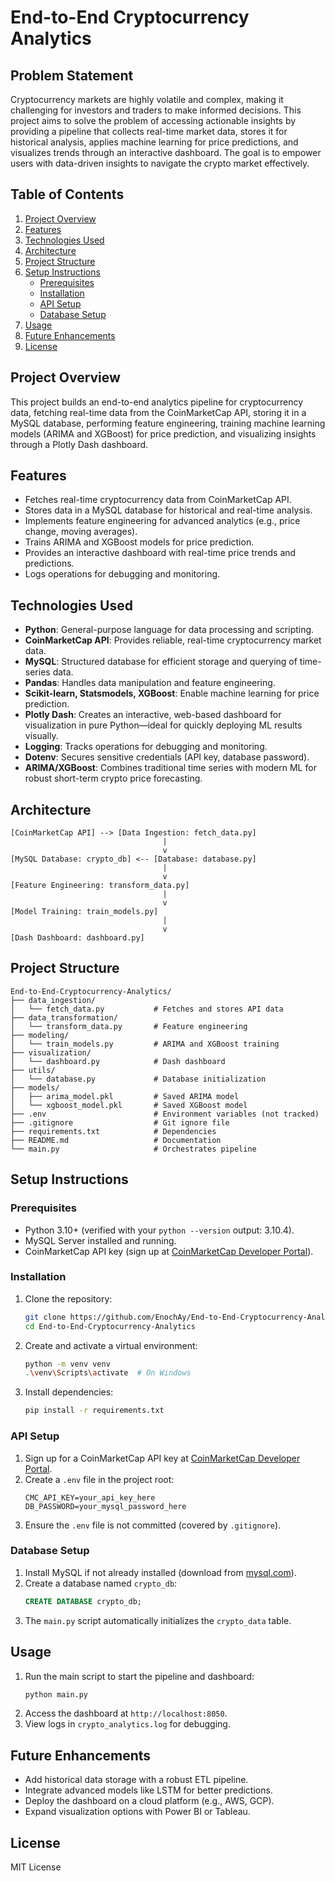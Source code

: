 # End-to-End Cryptocurrency Analytics

## Problem Statement
Cryptocurrency markets are highly volatile and complex, making it challenging for investors and traders to make informed decisions. This project aims to solve the problem of accessing actionable insights by providing a pipeline that collects real-time market data, stores it for historical analysis, applies machine learning for price predictions, and visualizes trends through an interactive dashboard. The goal is to empower users with data-driven insights to navigate the crypto market effectively.

## Table of Contents
1. [Project Overview](#project-overview)
2. [Features](#features)
3. [Technologies Used](#technologies-used)
4. [Architecture](#architecture)
5. [Project Structure](#project-structure)
6. [Setup Instructions](#setup-instructions)
    - [Prerequisites](#prerequisites)
    - [Installation](#installation)
    - [API Setup](#api-setup)
    - [Database Setup](#database-setup)
7. [Usage](#usage)
8. [Future Enhancements](#future-enhancements)
9. [License](#license)

## Project Overview
This project builds an end-to-end analytics pipeline for cryptocurrency data, fetching real-time data from the CoinMarketCap API, storing it in a MySQL database, performing feature engineering, training machine learning models (ARIMA and XGBoost) for price prediction, and visualizing insights through a Plotly Dash dashboard.

## Features
- Fetches real-time cryptocurrency data from CoinMarketCap API.
- Stores data in a MySQL database for historical and real-time analysis.
- Implements feature engineering for advanced analytics (e.g., price change, moving averages).
- Trains ARIMA and XGBoost models for price prediction.
- Provides an interactive dashboard with real-time price trends and predictions.
- Logs operations for debugging and monitoring.

## Technologies Used
- **Python**: General-purpose language for data processing and scripting.
- **CoinMarketCap API**: Provides reliable, real-time cryptocurrency market data.
- **MySQL**: Structured database for efficient storage and querying of time-series data.
- **Pandas**: Handles data manipulation and feature engineering.
- **Scikit-learn, Statsmodels, XGBoost**: Enable machine learning for price prediction.
- **Plotly Dash**: Creates an interactive, web-based dashboard for visualization in pure Python—ideal for quickly deploying ML results visually.
- **Logging**: Tracks operations for debugging and monitoring.
- **Dotenv**: Secures sensitive credentials (API key, database password).
- **ARIMA/XGBoost**: Combines traditional time series with modern ML for robust short-term crypto price forecasting.

## Architecture
```
[CoinMarketCap API] --> [Data Ingestion: fetch_data.py]
                                  |
                                  v
[MySQL Database: crypto_db] <-- [Database: database.py]
                                  |
                                  v
[Feature Engineering: transform_data.py]
                                  |
                                  v
[Model Training: train_models.py]
                                  |
                                  v
[Dash Dashboard: dashboard.py]
```

## Project Structure
```
End-to-End-Cryptocurrency-Analytics/
├── data_ingestion/
│   └── fetch_data.py           # Fetches and stores API data
├── data_transformation/
│   └── transform_data.py       # Feature engineering
├── modeling/
│   └── train_models.py         # ARIMA and XGBoost training
├── visualization/
│   └── dashboard.py            # Dash dashboard
├── utils/
│   └── database.py             # Database initialization
├── models/
│   ├── arima_model.pkl         # Saved ARIMA model
│   └── xgboost_model.pkl       # Saved XGBoost model
├── .env                        # Environment variables (not tracked)
├── .gitignore                  # Git ignore file
├── requirements.txt            # Dependencies
├── README.md                   # Documentation
└── main.py                     # Orchestrates pipeline
```

## Setup Instructions

### Prerequisites
- Python 3.10+ (verified with your `python --version` output: 3.10.4).
- MySQL Server installed and running.
- CoinMarketCap API key (sign up at [CoinMarketCap Developer Portal](https://coinmarketcap.com/api/)).

### Installation
1. Clone the repository:
   ```bash
   git clone https://github.com/EnochAy/End-to-End-Cryptocurrency-Analytics.git
   cd End-to-End-Cryptocurrency-Analytics
   ```
2. Create and activate a virtual environment:
   ```bash
   python -m venv venv
   .\venv\Scripts\activate  # On Windows
   ```
3. Install dependencies:
   ```bash
   pip install -r requirements.txt
   ```

### API Setup
1. Sign up for a CoinMarketCap API key at [CoinMarketCap Developer Portal](https://coinmarketcap.com/api/).
2. Create a `.env` file in the project root:
   ```plaintext
   CMC_API_KEY=your_api_key_here
   DB_PASSWORD=your_mysql_password_here
   ```
3. Ensure the `.env` file is not committed (covered by `.gitignore`).

### Database Setup
1. Install MySQL if not already installed (download from [mysql.com](https://dev.mysql.com/downloads/installer/)).
2. Create a database named `crypto_db`:
   ```sql
   CREATE DATABASE crypto_db;
   ```
3. The `main.py` script automatically initializes the `crypto_data` table.

## Usage
1. Run the main script to start the pipeline and dashboard:
   ```bash
   python main.py
   ```
2. Access the dashboard at `http://localhost:8050`.
3. View logs in `crypto_analytics.log` for debugging.

## Future Enhancements
- Add historical data storage with a robust ETL pipeline.
- Integrate advanced models like LSTM for better predictions.
- Deploy the dashboard on a cloud platform (e.g., AWS, GCP).
- Expand visualization options with Power BI or Tableau.

## License
MIT License